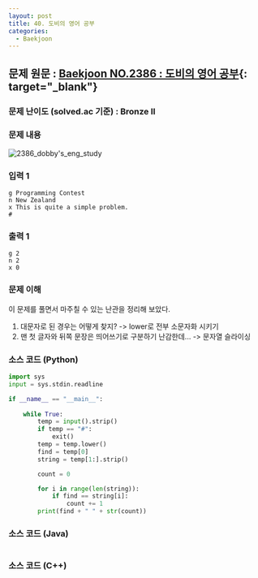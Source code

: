 ```yaml
---
layout: post
title: 40. 도비의 영어 공부
categories:
  - Baekjoon
---
```


## 문제 원문 : [Baekjoon NO.2386 : 도비의 영어 공부](https://www.acmicpc.net/problem/2386){: target="\_blank"}

### 문제 난이도 (solved.ac 기준) : Bronze II

### 문제 내용

![2386_dobby's_eng_study](/assets/images/Baekjoon/2386_dobby's_eng_study.PNG)

### 입력 1

```
g Programming Contest
n New Zealand
x This is quite a simple problem.
#
```

### 출력 1

```
g 2
n 2
x 0
```

### 문제 이해

이 문제를 풀면서 마주칠 수 있는 난관을 정리해 보았다.  
1. 대문자로 된 경우는 어떻게 찾지? -> lower로 전부 소문자화 시키기
2. 맨 첫 글자와 뒤쪽 문장은 띄어쓰기로 구분하기 난감한데... -> 문자열 슬라이싱

### 소스 코드 (Python)

```python
import sys
input = sys.stdin.readline

if __name__ == "__main__":
    
    while True:
        temp = input().strip()
        if temp == "#":
            exit()
        temp = temp.lower()
        find = temp[0]
        string = temp[1:].strip()

        count = 0

        for i in range(len(string)):
            if find == string[i]:
                count += 1
        print(find + " " + str(count))

```

### 소스 코드 (Java)

```java

```

### 소스 코드 (C++)

```cpp

```
